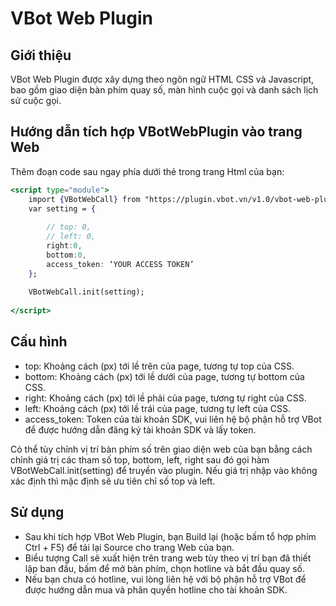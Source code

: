 # VBot Web Plugin

## Giới thiệu

VBot Web Plugin được xây dựng theo ngôn ngữ HTML CSS và Javascript, bao gồm giao diện bàn phím quay số, màn hình cuộc gọi và danh sách lịch sử cuộc gọi.

## Hướng dẫn tích hợp VBotWebPlugin vào trang Web

Thêm đoạn code sau ngay phía dưới thẻ <body> trong trang Html của bạn:

```jsx
<script type="module">
    import {VBotWebCall} from "https://plugin.vbot.vn/v1.0/vbot-web-plugin.js";
    var setting = {
        
        // top: 0,
        // left: 0,
        right:0,
        bottom:0,
        access_token: ‘YOUR ACCESS TOKEN’
    };
    
    VBotWebCall.init(setting);
  
</script>
```

## Cấu hình

- top: Khoảng cách (px) tới lề trên của page, tương tự top của CSS.
- bottom: Khoảng cách (px) tới lề dưới của page, tương tự bottom của CSS.
- right: Khoảng cách (px) tới lề phải của page, tương tự right của CSS.
- left: Khoảng cách (px) tới lề trái của page, tương tự left của CSS.
- access_token: Token của tài khoản SDK, vui liên hệ bộ phận hỗ trợ VBot để được hướng dẫn đăng ký tài khoản SDK và lấy token.

Có thể tùy chỉnh vị trí bàn phím số trên giao diện web của bạn bằng cách chỉnh giá trị các tham số top, bottom, left, right sau đó gọi hàm VBotWebCall.init(setting) để truyền vào plugin. Nếu giá trị nhập vào không xác định thì mặc định sẽ ưu tiên chỉ số top và left.

## Sử dụng

- Sau khi tích hợp VBot Web Plugin, bạn Build lại (hoặc bấm tổ hợp phím Ctrl + F5) để tải lại Source cho trang Web của bạn.
- Biểu tượng Call sẽ xuất hiện trên trang web tùy theo vị trí bạn đã thiết lập ban đầu, bấm để mở bàn phím, chọn hotline và bắt đầu quay số.
- Nếu bạn chưa có hotline, vui lòng liên hệ với bộ phận hỗ trợ VBot để được hướng dẫn mua và phân quyền hotline cho tài khoản SDK.